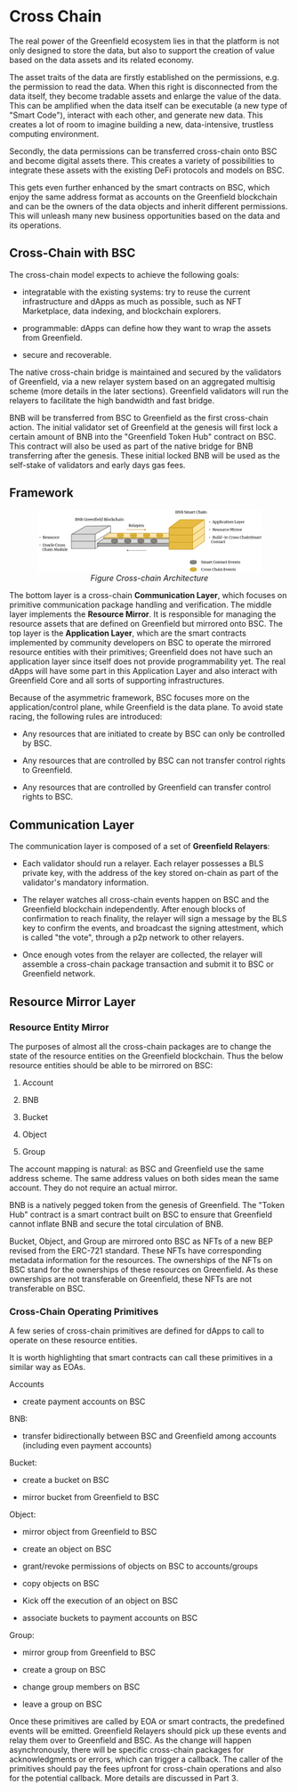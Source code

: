 # Cross Chain

The real power of the Greenfield ecosystem lies in that the platform is not only designed to store the data, but also to
support the creation of value based on the data assets and its related economy.

The asset traits of the data are firstly established on the permissions, e.g. the permission to read the data. When 
this right is disconnected from the data itself, they become tradable assets and enlarge the value of the data. This 
can be amplified when the data itself can be executable (a new type of "Smart Code"), interact with each other, and 
generate new data. This creates a lot of room to imagine building a new, data-intensive, trustless computing environment.

Secondly, the data permissions can be transferred cross-chain onto BSC and become digital assets there. This creates a 
variety of possibilities to integrate these assets with the existing DeFi protocols and models on BSC.

This gets even further enhanced by the smart contracts on BSC, which enjoy the same address format as accounts on the 
Greenfield blockchain and can be the owners of the data objects and inherit different permissions. This will unleash 
many new business opportunities based on the data and its operations.

## Cross-Chain with BSC

The cross-chain model expects to achieve the following goals:

- integratable with the existing systems: try to reuse the current
  infrastructure and dApps as much as possible, such as NFT
  Marketplace, data indexing, and blockchain explorers.

- programmable: dApps can define how they want to wrap the assets from Greenfield.

- secure and recoverable.

The native cross-chain bridge is maintained and secured by the
validators of Greenfield, via a new relayer system based on an
aggregated multisig scheme (more details in the later sections).
Greenfield validators will run the relayers to facilitate the high
bandwidth and fast bridge.

BNB will be transferred from BSC to Greenfield as the first cross-chain
action. The initial validator set of Greenfield at the genesis will
first lock a certain amount of BNB into the "Greenfield Token Hub"
contract on BSC. This contract will also be used as part of the native
bridge for BNB transferring after the genesis. These initial locked BNB
will be used as the self-stake of validators and early days gas fees.

## Framework

<div align="center"><img src="../asset/03-Cross-chain%20Architecture.jpg"  height="80%" width="80%"></div>
<div align="center"><i>Figure Cross-chain Architecture</i></div>

The bottom layer is a cross-chain **Communication Layer**, which focuses
on primitive communication package handling and verification. The middle
layer implements the **Resource Mirror**. It is responsible for managing
the resource assets that are defined on Greenfield but mirrored onto
BSC. The top layer is the **Application Layer**, which are the smart
contracts implemented by community developers on BSC to operate the
mirrored resource entities with their primitives; Greenfield does not have
such an application layer since itself does not provide programmability yet.
The real dApps will have some part in this Application Layer and also
interact with Greenfield Core and all sorts of supporting infrastructures.

Because of the asymmetric framework, BSC focuses more on the
application/control plane, while Greenfield is the data plane. To avoid
state racing, the following rules are introduced:

- Any resources that are initiated to create by BSC can only be controlled by BSC.

- Any resources that are controlled by BSC can not transfer control rights to Greenfield.

- Any resources that are controlled by Greenfield can transfer control rights to BSC.

## Communication Layer

The communication layer is composed of a set of **Greenfield Relayers**:

- Each validator should run a relayer. Each relayer possesses a BLS
  private key, with the address of the key stored on-chain as part
  of the validator's mandatory information.

- The relayer watches all cross-chain events happen on BSC and the
  Greenfield blockchain independently. After enough blocks of
  confirmation to reach finality, the relayer will sign a message by
  the BLS key to confirm the events, and broadcast the signing
  attestment, which is called "the vote", through a p2p network to
  other relayers.

- Once enough votes from the relayer are collected, the relayer will
  assemble a cross-chain package transaction and submit it to BSC or
  Greenfield network.

## Resource Mirror Layer

### Resource Entity Mirror

The purposes of almost all the cross-chain packages are to change the
state of the resource entities on the Greenfield blockchain. Thus the
below resource entities should be able to be mirrored on BSC:

1. Account

2. BNB

3. Bucket

4. Object

5. Group

The account mapping is natural: as BSC and Greenfield use the same
address scheme. The same address values on both sides mean the same
account. They do not require an actual mirror.

BNB is a natively pegged token from the genesis of Greenfield. The
"Token Hub" contract is a smart contract built on BSC to ensure
that Greenfield cannot inflate BNB and secure the total circulation of
BNB.

Bucket, Object, and Group are mirrored onto BSC as NFTs of a new BEP
revised from the ERC-721 standard. These NFTs have corresponding
metadata information for the resources. The ownerships of the NFTs on
BSC stand for the ownerships of these resources on Greenfield. As these
ownerships are not transferable on Greenfield, these NFTs are not
transferable on BSC.

### Cross-Chain Operating Primitives

A few series of cross-chain primitives are defined for dApps to call to
operate on these resource entities.

It is worth highlighting that smart contracts can call these primitives
in a similar way as EOAs.

Accounts

- create payment accounts on BSC

BNB:

- transfer bidirectionally between BSC and Greenfield among accounts
  (including even payment accounts)

Bucket:

- create a bucket on BSC

- mirror bucket from Greenfield to BSC

Object:

- mirror object from Greenfield to BSC

- create an object on BSC

- grant/revoke permissions of objects on BSC to accounts/groups

- copy objects on BSC

- Kick off the execution of an object on BSC

- associate buckets to payment accounts on BSC

Group:

- mirror group from Greenfield to BSC

- create a group on BSC

- change group members on BSC

- leave a group on BSC

Once these primitives are called by EOA or smart contracts, the
predefined events will be emitted. Greenfield Relayers should pick up
these events and relay them over to Greenfield and BSC. As the change
will happen asynchronously, there will be specific cross-chain packages
for acknowledgments or errors, which can trigger a callback. The caller
of the primitives should pay the fees upfront for cross-chain operations
and also for the potential callback. More details are discussed in Part 3.